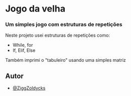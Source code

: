 
# Jogo da velha 

### Um simples jogo com estruturas de repetições    

Neste projeto usei estruturas de repetições como:   

- While, for    
- If, Elif, Else

Também imprimi o "tabuleiro" usando uma simples matriz

## Autor

- [@ZiggZoldycks](https://github.com/ZiggZoldycks)

